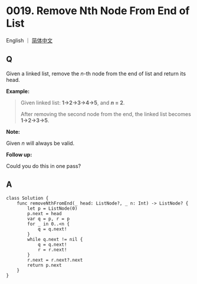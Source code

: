 # 0019. Remove Nth Node From End of List

English ｜ [简体中文](./README-zh_CN.md)



## Q

Given a linked list, remove the *n*-th node from the end of list and return its head.

**Example:**

>Given linked list: **1->2->3->4->5**, and ***n* = 2**.
>
>After removing the second node from the end, the linked list becomes **1->2->3->5**.

**Note:**

Given *n* will always be valid.

**Follow up:**

Could you do this in one pass?



## A

```
class Solution {
    func removeNthFromEnd(_ head: ListNode?, _ n: Int) -> ListNode? {
        let p = ListNode(0)
        p.next = head
        var q = p, r = p
        for _ in 0..<n {
            q = q.next!
        }
        while q.next != nil {
            q = q.next!
            r = r.next!
        }
        r.next = r.next?.next
        return p.next
    }
}
```

